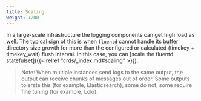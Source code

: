 ```yaml
---
title: Scaling
weight: 1200
---
```


In a large-scale infrastructure the logging components can get high load as well. The typical sign of this is when `fluentd` cannot handle its [buffer](../plugins/outputs/buffer/) directory size growth for more than the configured or calculated (timekey + timekey_wait) flush interval. In this case, you can [scale the fluentd statefulset]({{< relref "crds/_index.md#scaling" >}}).

> Note: When multiple instances send logs to the same output, the output can receive chunks of messages out of order. Some outputs tolerate this (for example, Elasticsearch), some do not, some require fine tuning (for example, Loki).
